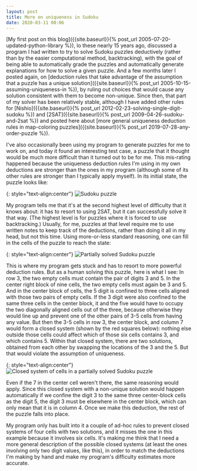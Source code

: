 ```yaml
---
layout: post
title: More on uniqueness in Sudoku
date: 2020-03-11 00:06
---
```

[My first post on this blog]({{site.baseurl}}{% post_url 2005-07-20-updated-python-library %}), lo these nearly 15 years ago, discussed a program I had written to try to solve Sudoku puzzles deductively (rather than by the easier computational method, backtracking), with the goal of being able to automatically grade the puzzles and automatically generate explanations for how to solve a given puzzle. And a few months later I posted again, on [deduction rules that take advantage of the assumption that a puzzle has a unique solution]({{site.baseurl}}{% post_url 2005-10-15-assuming-uniqueness-in %}), by ruling out choices that would cause any solution consistent with them to become non-unique. Since then, that part of my solver has been relatively stable, although I have added other rules for [Nishio]({{site.baseurl}}{% post_url 2012-02-23-solving-single-digit-sudoku %}) and [2SAT]({{site.baseurl}}{% post_url 2009-04-26-sudoku-and-2sat %}) and posted here about [more general uniqueness deduction rules in map-coloring puzzles]({{site.baseurl}}{% post_url 2019-07-28-any-order-puzzle %}).

I've also occasionally been using my program to generate puzzles for me to work on, and today it found an interesting test case, a puzzle that it thought would be much more difficult than it turned out to be for me. This mis-rating happened because the uniqueness deduction rules I'm using in my own deductions are stronger than the ones in my program (although some of its other rules are stronger than I typically apply myself). In its initial state, the puzzle looks like:

{: style="text-align:center"}
![Sudoku puzzle]({{site.baseurl}}/assets/2020/ambig-sudoku-givens.svg)

My program tells me that it's at the second highest level of difficulty that it knows about: it has to resort to using 2SAT, but it can successfully solve it that way. (The highest level is for puzzles where it is forced to use backtracking.) Usually, for me, puzzles at that level require me to use written notes to keep track of the deductions, rather than doing it all in my head, but not this time. Using more-or-less standard reasoning, one can fill in the cells of the puzzle to reach the state:

{: style="text-align:center"}
![Partially solved Sudoku puzzle]({{site.baseurl}}/assets/2020/ambig-sudoku-partial.svg)

This is where my program gets stuck and has to resort to more powerful deduction rules. But as a human solving this puzzle, here is what I see: In row 3, the two empty cells must contain the pair of digits 3 and 5. In the center right block of nine cells, the two empty cells must again be 3 and 5. And in the center block of cells, the 5 digit is confined to three cells aligned with those two pairs of empty cells. If the 3 digit were also confined to the same three cells in the center block, it and the five would have to occupy the two diagonally aligned cells out of the three, because otherwise they would line up and prevent one of the other pairs of 3-5 cells from having any value. But then the 3-5 cells in row 3, the center block, and column 7 would form a closed system (shown by the red squares below): nothing else outside those cells could affect which of those six cells contains 3, and which contains 5. Within that closed system, there are two solutions, obtained from each other by swapping the locations of the 3 and the 5. But that would violate the assumption of uniqueness.

{: style="text-align:center"}
![Closed system of cells in a partially solved Sudoku puzzle]({{site.baseurl}}/assets/2020/ambig-sudoku-closed.svg)

Even if the 7 in the center cell weren't there, the same reasoning would apply. Since this closed system with a non-unique solution would happen automatically if we confine the digit 3 to the same three center-block cells as the digit 5, the digit 3 must be elsewhere in the center block, which can only mean that it is in column 4. Once we make this deduction, the rest of the puzzle falls into place.

My program only has built into it a couple of ad-hoc rules to prevent closed systems of four cells with two solutions, and it misses the one in this example because it involves six cells. It's making me think that I need a more general description of the possible closed systems (at least the ones involving only two digit values, like this), in order to match the deductions I'm making by hand and make my program's difficulty estimates more accurate.